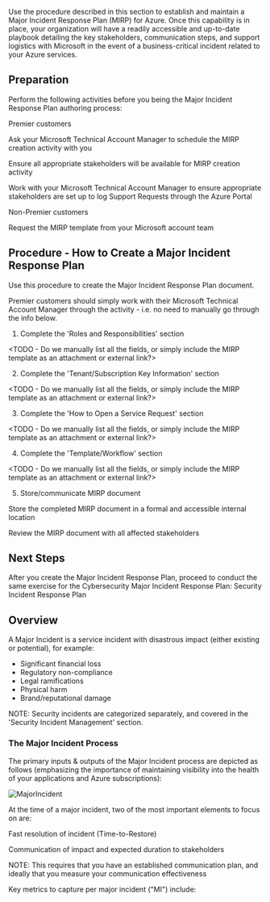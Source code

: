Use the procedure described in this section to establish and maintain a Major Incident Response Plan (MIRP) for Azure. Once this capability is in place, your organization will have a readily accessible and up-to-date playbook detailing the key stakeholders, communication steps, and support logistics with Microsoft in the event of a business-critical incident related to your Azure services. 

 

## Preparation 

Perform the following activities before you being the Major Incident Response Plan authoring process: 

 

Premier customers 

Ask your Microsoft Technical Account Manager to schedule the MIRP creation activity with you 

Ensure all appropriate stakeholders will be available for MIRP creation activity 

Work with your Microsoft Technical Account Manager to ensure appropriate stakeholders are set up to log Support Requests through the Azure Portal 

Non-Premier customers 

Request the MIRP template from your Microsoft account team 

 

## Procedure - How to Create a Major Incident Response Plan 

Use this procedure to create the Major Incident Response Plan document. 

 

Premier customers should simply work with their Microsoft Technical Account Manager through the activity - i.e. no need to manually go through the info below. 

 

1. Complete the 'Roles and Responsibilities' section 

<TODO - Do we manually list all the fields, or simply include the MIRP template as an attachment or external link?> 

 

2. Complete the 'Tenant/Subscription Key Information' section 

<TODO - Do we manually list all the fields, or simply include the MIRP template as an attachment or external link?> 

 

3. Complete the 'How to Open a Service Request' section 

<TODO - Do we manually list all the fields, or simply include the MIRP template as an attachment or external link?> 

 

4. Complete the 'Template/Workflow' section 

<TODO - Do we manually list all the fields, or simply include the MIRP template as an attachment or external link?> 

 

5. Store/communicate MIRP document 

Store the completed MIRP document in a formal and accessible internal location 

Review the MIRP document with all affected stakeholders 

 

## Next Steps 

After you create the Major Incident Response Plan, proceed to conduct the same exercise for the Cybersecurity Major Incident Response Plan: Security Incident Response Plan 

## Overview 

A Major Incident is a service incident with disastrous impact (either existing or potential), for example: 

 
- Significant financial loss 
- Regulatory non-compliance 
- Legal ramifications 
- Physical harm 
- Brand/reputational damage 
 

NOTE: Security incidents are categorized separately, and covered in the 'Security Incident Management' section. 
 

### The Major Incident Process 

The primary inputs & outputs of the Major Incident process are depicted as follows (emphasizing the importance of maintaining visibility into the health of your applications and Azure subscriptions): 


![MajorIncident](https://github.com/alvarovitta/Management-and-Operations-/blob/master/_images/MajorIncidentFlow.PNG)

At the time of a major incident, two of the most important elements to focus on are: 

Fast resolution of incident (Time-to-Restore) 

Communication of impact and expected duration to stakeholders 

NOTE: This requires that you have an established communication plan, and ideally that you measure your communication effectiveness 

 

Key metrics to capture per major incident ("MI") include: 

